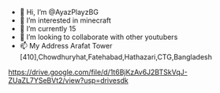 - 👋 Hi, I’m @AyazPlayzBG
- 👀 I’m interested in minecraft 
- 🌱 I’m currently 15
- 💞️ I’m looking to collaborate with other youtubers
- 📫 My Address Arafat Tower [410],Chowdhuryhat,Fatehabad,Hathazari,CTG,Bangladesh      

<!---
AyazPlayzBG/AyazPlayzBG is a ✨ special ✨ repository because its `README.md` (this file) appears on your GitHub profile.
You can click the Preview link to take a look at your changes.
--->
https://drive.google.com/file/d/1t6BjKzAv6J2BTSkVqJ-ZUaZL7YSeBVt2/view?usp=drivesdk
